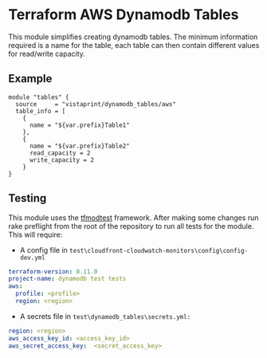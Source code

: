 # Terraform AWS Dynamodb Tables

This module simplifies creating dynamodb tables. The minimum information required is a name for the table, each table can then contain different values for read/write capacity.

## Example

```hcl
module "tables" {
  source     = "vistaprint/dynamodb_tables/aws"
  table_info = [
    {
      name = "${var.prefix}Table1"
    },
    {
      name = "${var.prefix}Table2"
      read_capacity = 2
      write_capacity = 2
    }
}
```
## Testing

This module uses the [tfmodtest](https://github.com/vistaprint/tfmodtest) framework. After making some changes run rake preflight from the root of the repository to run all tests for the module. This will require:

* A config file in `test\cloudfront-cloudwatch-monitors\config\config-dev.yml`
```yml
terraform-version: 0.11.0
project-name: dynamodb test tests
aws:
  profile: <profile>
  region: <region>
```
* A secrets file in `test\dynamodb_tables\secrets.yml:`
```yml
region: <region>
aws_access_key_id: <access_key_id>
aws_secret_access_key:  <secret_access_key>
```